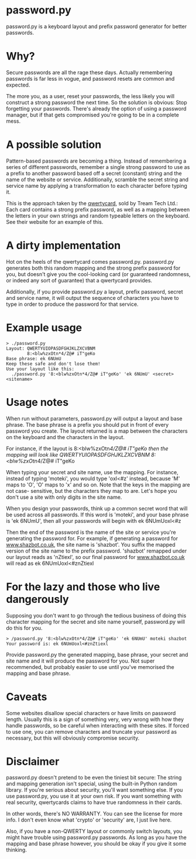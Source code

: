 password.py
===========
password.py is a keyboard layout and prefix password generator for better
passwords.

Why?
====
Secure passwords are all the rage these days. Actually remembering passwords is
far less in vogue, and password resets are common and expected.

The more you, as a user, reset your passwords, the less likely you will
construct a strong password the next time. So the solution is obvious: Stop
forgetting your passwords. There's already the option of using a password
manager, but if that gets compromised you're going to be in a complete mess.

A possible solution
===================
Pattern-based passwords are becoming a thing. Instead of remembering a series
of different passwords, remember a single strong password to use as a prefix
to another password based off a secret (constant) string and the name of the
website or service. Additionally, scramble the secret string and service name
by applying a transformation to each character before typing it.

This is the approach taken by the [qwertycard](http://qwertycards.com/), sold by Tream Tech Ltd.:
Each card contains a strong prefix password, as well as a mapping between the
letters in your own strings and random typeable letters on the keyboard. See
their website for an example of this.

A dirty implementation
======================
Hot on the heels of the qwertycard comes password.py. password.py generates
both this random mapping and the strong prefix password for you, but doesn't
give you the cool-looking card (or guaranteed randomness, or indeed any sort of
guarantee) that a qwertycard provides.

Additionally, if you provide password.py a layout, prefix password, secret
and service name, it will output the sequence of characters you have to type
in order to produce the password for that service.

Example usage
=============
    > ./password.py
    Layout: QWERTYUIOPASDFGHJKLZXCVBNM
            8:<blw%zxOtn*4/Z@# iT"geKo
    Base phrase: ek 6NUmU
    Keep these safe and don't lose them!
    Use your layout like this:
      ./password.py '8:<blw%zxOtn*4/Z@# iT"geKo' 'ek 6NUmU' <secret> <sitename>

Usage notes
===========
When run without parameters, password.py will output a layout and base phrase.
The base phrase is a prefix you should put in front of every password you
create.
The layout returned is a map between the characters on the keyboard and the
characters in the layout.

For instance, if the layout is
    8:<blw%zxOtn*4/Z@# iT"geKo
then the mapping will look like
    QWERTYUIOPASDFGHJKLZXCVBNM
    8:<blw%zxOtn*4/Z@# iT"geKo

When typing your secret and site name, use the mapping. For instance, instead
of typing 'moteki', you would type 'oxl<#z' instead, because 'M' maps to 'O',
'O' maps to 'x' and so on. Note that the keys in the mapping are not case-
sensitive, but the characters they map to are. Let's hope you don't use a site
with only digits in the site name.

When you design your passwords, think up a common secret word that will be used
across all passwords.
If this word is 'moteki', and your base phrase is 'ek 6NUmU', then all your
passwords will begin with
    ek 6NUmUoxl<#z

Then the end of the password is the name of the site or service you're
generating the password for. For example, if generating a password for
www.shazbot.co.uk, the site name is 'shazbot'. You suffix the mapped version
of the site name to the prefix password. 'shazbot' remapped under our layout
reads as 'nZtiexl', so our final password for www.shazbot.co.uk will read as
    ek 6NUmUoxl<#znZtiexl

For the lazy and those who live dangerously
===========================================
Supposing you don't want to go through the tedious business of doing this
character mapping for the secret and site name yourself, password.py will
do this for you.

    > /password.py '8:<blw%zxOtn*4/Z@# iT"geKo' 'ek 6NUmU' moteki shazbot
    Your password is: ek 6NUmUoxl<#znZtiexl

Provide password.py the generated mapping, base phrase, your secret and site
name and it will produce the password for you. Not super recommended, but
probably easier to use until you've memorised the mapping and base phrase.

Caveats
=======
Some websites disallow special characters or have limits on password length.
Usually this is a sign of something very, very wrong with how they handle
passwords, so be careful when interacting with these sites. If forced to
use one, you can remove characters and truncate your password as necessary,
but this will obviously compromise security.

Disclaimer
==========
password.py doesn't pretend to be even the tiniest bit secure: The string and
mapping generation isn't special, using the built-in Python random library.
If you're serious about security, you'll want something else. If you use
password.py, you use it at your own risk. If you want something with real
security, qwertycards claims to have true randomness in their cards.

In other words, there's NO WARRANTY. You can see the license for more info.
I don't even know what 'crypto' or 'security' are, I just live here.

Also, if you have a non-QWERTY layout or commonly switch layouts, you might
have trouble using password.py passwords. As long as you have the mapping
and base phrase however, you should be okay if you give it some thinking.